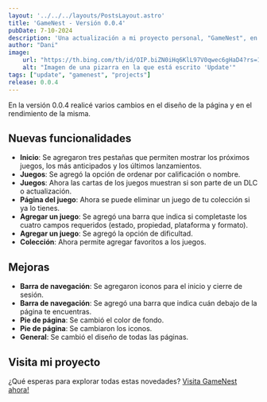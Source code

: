 ```yaml
---
layout: '../../../layouts/PostsLayout.astro'
title: 'GameNest - Versión 0.0.4'
pubDate: 7-10-2024
description: 'Una actualización a mi proyecto personal, "GameNest", en el que realizo un rediseño de todas las páginas, agrego nuevo contenido y mejoro la velocidad del mismo.'
author: "Dani"
image:
    url: "https://th.bing.com/th/id/OIP.biZN0iHq6KlL97V0qwec6gHaD4?rs=1&pid=ImgDetMain"
    alt: "Imagen de una pizarra en la que está escrito 'Update'"
tags: ["update", "gamenest", "projects"]
release: 0.0.4
---
```


En la versión 0.0.4 realicé varios cambios en el diseño de la página y en el rendimiento de la misma.

## Nuevas funcionalidades

- **Inicio**: Se agregaron tres pestañas que permiten mostrar los próximos juegos, los más anticipados y los últimos lanzamientos.
- **Juegos**: Se agregó la opción de ordenar por calificación o nombre.
- **Juegos**: Ahora las cartas de los juegos muestran si son parte de un DLC o actualización.
- **Página del juego**: Ahora se puede eliminar un juego de tu colección si ya lo tienes.
- **Agregar un juego**: Se agregó una barra que indica si completaste los cuatro campos requeridos (estado, propiedad, plataforma y formato).
- **Agregar un juego**: Se agregó la opción de dificultad.
- **Colección**: Ahora permite agregar favoritos a los juegos.

## Mejoras

- **Barra de navegación**: Se agregaron iconos para el inicio y cierre de sesión.
- **Barra de navegación**: Se agregó una barra que indica cuán debajo de la página te encuentras.
- **Pie de página**: Se cambió el color de fondo.
- **Pie de página**: Se cambiaron los iconos.
- **General**: Se cambió el diseño de todas las páginas.

## Visita mi proyecto

¿Qué esperas para explorar todas estas novedades? [Visita GameNest ahora!](https://gamenest.onrender.com/)
